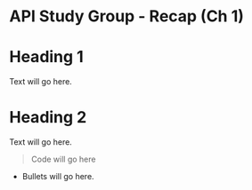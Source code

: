 # API Study Group - Recap (Ch 1)



# **Heading 1** 

Text will go here.


# **Heading 2** 

Text will go here. 



> Code will go here

- Bullets will go here.


